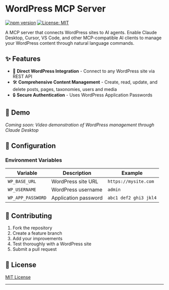 # WordPress MCP Server

[![npm version](https://badge.fury.io/js/@adi.lib%2Fwp-mcp.svg)](https://badge.fury.io/js/@adi.lib%2Fwp-mcp)
[![License: MIT](https://img.shields.io/badge/License-MIT-yellow.svg)](https://opensource.org/licenses/MIT)

A MCP server that connects WordPress sites to AI agents. Enable Claude Desktop, Cursor, VS Code, and other MCP-compatible AI clients to manage your WordPress content through natural language commands.

## ✨ Features

- 🔗 **Direct WordPress Integration** - Connect to any WordPress site via REST API
- 🛠 **Comprehensive Content Management** - Create, read, update, and delete posts, pages, taxonomies, users and media
- 🔒 **Secure Authentication** - Uses WordPress Application Passwords

## 🎥 Demo

<!-- Screen recording will be added here -->

_Coming soon: Video demonstration of WordPress management through Claude Desktop_

## 🔧 Configuration

### Environment Variables

| Variable          | Description          | Example               |
| ----------------- | -------------------- | --------------------- |
| `WP_BASE_URL`     | WordPress site URL   | `https://mysite.com`  |
| `WP_USERNAME`     | WordPress username   | `admin`               |
| `WP_APP_PASSWORD` | Application password | `abc1 def2 ghi3 jkl4` |

## 🤝 Contributing

1. Fork the repository
2. Create a feature branch
3. Add your improvements
4. Test thoroughly with a WordPress site
5. Submit a pull request

## 📝 License

[MIT License](LICENSE)

---
